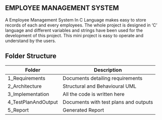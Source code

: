 ﻿## EMPLOYEE MANAGEMENT SYSTEM
A Employee Management System In C Language makes easy to store records of each and every employees. The whole project is designed in ‘C’ language and different variables and strings have been used for the development of this project. This mini project is easy to operate and understand by the users.

## Folder Structure

|  Folder|Description  |
|--|--|
| 1_Requirements | Documents detailing requirements |
|2_Architecture|Structural and Behavioural UML|
|3_Implementation|All the code is written here|
|4_TestPlanAndOutput|Documents with test plans and outputs|
|5_Report|Generated Report|

